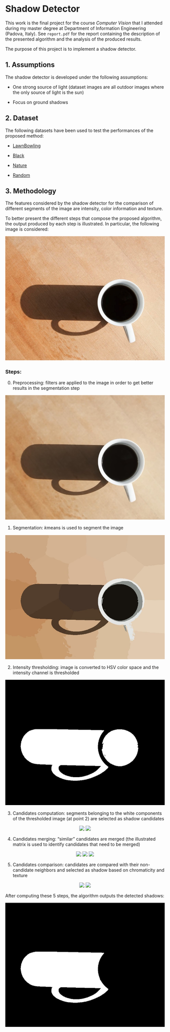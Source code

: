 # Shadow Detector

This work is the final project for the course _Computer Vision_ that I attended during my master degree at Department of Information Engineering (Padova, Italy). See `report.pdf` for the report containing the description of the presented algorithm and the analysis of the produced results.

The purpose of this project is to implement a shadow detector.

## 1. Assumptions

The shadow detector is developed under the following assumptions:

- One strong source of light (dataset images are all outdoor images where the only source of light is the sun)

- Focus on ground shadows

## 2. Dataset

The following datasets have been used to test the performances of the proposed method:

- [LawnBowling](https://drive.google.com/open?id=1ImEiJeWE5nSepkQyOHGX90o8bUpgpyfh)

- [Black](https://drive.google.com/open?id=146jKk2x2GreUJfNYRGtkaNTTYpvtcwuA)

- [Nature](https://drive.google.com/open?id=1wSUHjC3bgSeaRjh690Ter3PETxZbdNWS)

- [Random](https://drive.google.com/open?id=1QB9PeDCGmEZBwDh27nDcw6yM3FU-c7p0)

## 3. Methodology

The features considered by the shadow detector for the comparison of different segments of the image are intensity, color information and texture.

To better present the different steps that compose the proposed algorithm, the output produced by each step is illustrated. In particular, the following image is considered:

<p align="center"> 
    <img src="https://github.com/AlessandroSaviolo/Shadow-Detector/blob/master/steps-output/1.jpg">
 </p>

### Steps:

0.  Preprocessing: filters are applied to the image in order to get better results in the segmentation step

<p align="center"> 
    <img src="https://github.com/AlessandroSaviolo/Shadow-Detector/blob/master/steps-output/2.jpg">
 </p>

1.  Segmentation: 𝑘means is used to segment the image

<p align="center"> 
    <img src="https://github.com/AlessandroSaviolo/Shadow-Detector/blob/master/steps-output/3.jpg">
 </p>

2.  Intensity thresholding: image is converted to HSV color space and the intensity channel is thresholded

<p align="center"> 
    <img src="https://github.com/AlessandroSaviolo/Shadow-Detector/blob/master/steps-output/4.jpg">
 </p>

3.  Candidates computation: segments belonging to the white components of the thresholded image (at point 2) are selected as shadow candidates

<p align="center"> 
    <img src="https://github.com/AlessandroSaviolo/Shadow-Detector/blob/master/steps-output/5.jpg">
    <img src="https://github.com/AlessandroSaviolo/Shadow-Detector/blob/master/steps-output/6.jpg">
 </p>

4.  Candidates merging: “similar” candidates are merged (the illustrated matrix is used to identify candidates that need to be merged)

<p align="center"> 
    <img src="https://github.com/AlessandroSaviolo/Shadow-Detector/blob/master/steps-output/8.jpg">
    <img src="https://github.com/AlessandroSaviolo/Shadow-Detector/blob/master/steps-output/9.jpg">
    <img src="https://github.com/AlessandroSaviolo/Shadow-Detector/blob/master/steps-output/10.jpg">
 </p>

5.  Candidates comparison: candidates are compared with their non-candidate neighbors and selected as shadow based on chromaticity and texture

<p align="center"> 
    <img src="https://github.com/AlessandroSaviolo/Shadow-Detector/blob/master/steps-output/12.jpg">
    <img src="https://github.com/AlessandroSaviolo/Shadow-Detector/blob/master/steps-output/13.jpg">
 </p>
 
 After computing these 5 steps, the algorithm outputs the detected shadows:
 
<p align="center"> 
    <img src="https://github.com/AlessandroSaviolo/Shadow-Detector/blob/master/steps-output/14.jpg">
 </p> 

